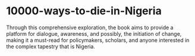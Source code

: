 # 10000-ways-to-die-in-Nigeria
Through this comprehensive exploration, the book aims to provide a platform for dialogue, awareness, and possibly, the initiation of change, making it a must-read for policymakers, scholars, and anyone interested in the complex tapestry that is Nigeria.
